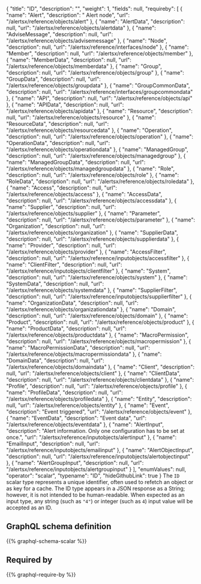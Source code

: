 {
  "title": "ID",
  "description": "",
  "weight": 1,
  "fields": null,
  "requireby": [
    {
      "name": "Alert",
      "description": " Alert node",
      "url": "/alertsx/reference/objects/alert"
    },
    {
      "name": "AlertData",
      "description": null,
      "url": "/alertsx/reference/objects/alertdata"
    },
    {
      "name": "AdviseMessage",
      "description": null,
      "url": "/alertsx/reference/objects/advisemessage"
    },
    {
      "name": "Node",
      "description": null,
      "url": "/alertsx/reference/interfaces/node"
    },
    {
      "name": "Member",
      "description": null,
      "url": "/alertsx/reference/objects/member"
    },
    {
      "name": "MemberData",
      "description": null,
      "url": "/alertsx/reference/objects/memberdata"
    },
    {
      "name": "Group",
      "description": null,
      "url": "/alertsx/reference/objects/group"
    },
    {
      "name": "GroupData",
      "description": null,
      "url": "/alertsx/reference/objects/groupdata"
    },
    {
      "name": "GroupCommonData",
      "description": null,
      "url": "/alertsx/reference/interfaces/groupcommondata"
    },
    {
      "name": "API",
      "description": null,
      "url": "/alertsx/reference/objects/api"
    },
    {
      "name": "APIData",
      "description": null,
      "url": "/alertsx/reference/objects/apidata"
    },
    {
      "name": "Resource",
      "description": null,
      "url": "/alertsx/reference/objects/resource"
    },
    {
      "name": "ResourceData",
      "description": null,
      "url": "/alertsx/reference/objects/resourcedata"
    },
    {
      "name": "Operation",
      "description": null,
      "url": "/alertsx/reference/objects/operation"
    },
    {
      "name": "OperationData",
      "description": null,
      "url": "/alertsx/reference/objects/operationdata"
    },
    {
      "name": "ManagedGroup",
      "description": null,
      "url": "/alertsx/reference/objects/managedgroup"
    },
    {
      "name": "ManagedGroupData",
      "description": null,
      "url": "/alertsx/reference/objects/managedgroupdata"
    },
    {
      "name": "Role",
      "description": null,
      "url": "/alertsx/reference/objects/role"
    },
    {
      "name": "RoleData",
      "description": null,
      "url": "/alertsx/reference/objects/roledata"
    },
    {
      "name": "Access",
      "description": null,
      "url": "/alertsx/reference/objects/access"
    },
    {
      "name": "AccessData",
      "description": null,
      "url": "/alertsx/reference/objects/accessdata"
    },
    {
      "name": "Supplier",
      "description": null,
      "url": "/alertsx/reference/objects/supplier"
    },
    {
      "name": "Parameter",
      "description": null,
      "url": "/alertsx/reference/objects/parameter"
    },
    {
      "name": "Organization",
      "description": null,
      "url": "/alertsx/reference/objects/organization"
    },
    {
      "name": "SupplierData",
      "description": null,
      "url": "/alertsx/reference/objects/supplierdata"
    },
    {
      "name": "Provider",
      "description": null,
      "url": "/alertsx/reference/objects/provider"
    },
    {
      "name": "AccessFilter",
      "description": null,
      "url": "/alertsx/reference/inputobjects/accessfilter"
    },
    {
      "name": "ClientFilter",
      "description": null,
      "url": "/alertsx/reference/inputobjects/clientfilter"
    },
    {
      "name": "System",
      "description": null,
      "url": "/alertsx/reference/objects/system"
    },
    {
      "name": "SystemData",
      "description": null,
      "url": "/alertsx/reference/objects/systemdata"
    },
    {
      "name": "SupplierFilter",
      "description": null,
      "url": "/alertsx/reference/inputobjects/supplierfilter"
    },
    {
      "name": "OrganizationData",
      "description": null,
      "url": "/alertsx/reference/objects/organizationdata"
    },
    {
      "name": "Domain",
      "description": null,
      "url": "/alertsx/reference/objects/domain"
    },
    {
      "name": "Product",
      "description": null,
      "url": "/alertsx/reference/objects/product"
    },
    {
      "name": "ProductData",
      "description": null,
      "url": "/alertsx/reference/objects/productdata"
    },
    {
      "name": "MacroPermission",
      "description": null,
      "url": "/alertsx/reference/objects/macropermission"
    },
    {
      "name": "MacroPermissionData",
      "description": null,
      "url": "/alertsx/reference/objects/macropermissiondata"
    },
    {
      "name": "DomainData",
      "description": null,
      "url": "/alertsx/reference/objects/domaindata"
    },
    {
      "name": "Client",
      "description": null,
      "url": "/alertsx/reference/objects/client"
    },
    {
      "name": "ClientData",
      "description": null,
      "url": "/alertsx/reference/objects/clientdata"
    },
    {
      "name": "Profile",
      "description": null,
      "url": "/alertsx/reference/objects/profile"
    },
    {
      "name": "ProfileData",
      "description": null,
      "url": "/alertsx/reference/objects/profiledata"
    },
    {
      "name": "Entity",
      "description": null,
      "url": "/alertsx/reference/objects/entity"
    },
    {
      "name": "Event",
      "description": "Event triggered",
      "url": "/alertsx/reference/objects/event"
    },
    {
      "name": "EventData",
      "description": "Event data",
      "url": "/alertsx/reference/objects/eventdata"
    },
    {
      "name": "AlertInput",
      "description": "Alert information. Only one configuration has to be set at once.",
      "url": "/alertsx/reference/inputobjects/alertinput"
    },
    {
      "name": "EmailInput",
      "description": null,
      "url": "/alertsx/reference/inputobjects/emailinput"
    },
    {
      "name": "AlertObjectInput",
      "description": null,
      "url": "/alertsx/reference/inputobjects/alertobjectinput"
    },
    {
      "name": "AlertGroupInput",
      "description": null,
      "url": "/alertsx/reference/inputobjects/alertgroupinput"
    }
  ],
  "enumValues": null,
  "operator": "scalar",
  "typename": "ID",
  "hideGithubLink": true
}
The `ID` scalar type represents a unique identifier, often used to refetch an object or as key for a cache. The ID type appears in a JSON response as a String; however, it is not intended to be human-readable. When expected as an input type, any string (such as `"4"`) or integer (such as `4`) input value will be accepted as an ID.
## GraphQL schema definition

{{% graphql-schema-scalar %}}

## Required by

{{% graphql-require-by %}}

